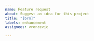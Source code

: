 ```yaml
---
name: Feature request
about: Suggest an idea for this project
title: "[brm]"
labels: enhancement
assignees: vroncevic

---
```



